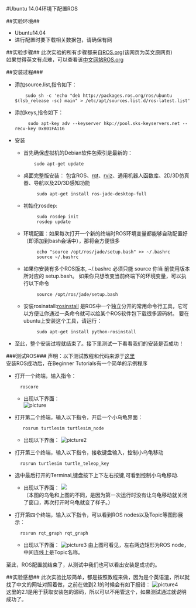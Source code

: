 #Ubuntu 14.04环境下配置ROS  

##实验环境##
- Ubuntu14.04
- 进行配置时要下载相关数据包，请确保有网
  
##实验步骤##
此次实验的所有步骤都来自[ROS.org](http://wiki.ros.org/jade/Installation/Ubuntu)(该网页为英文原网页)  
如果觉得英文有点难，可以查看该[中文网站ROS.org](http://wiki.ros.org/cn/jade/Installation/Ubuntu)  
  
##安装过程###
- 添加source.list,指令如下：  
       
          sudo sh -c 'echo "deb http://packages.ros.org/ros/ubuntu $(lsb_release -sc) main" > /etc/apt/sources.list.d/ros-latest.list'   
- 添加keys,指令如下：  
  
           sudo apt-key adv --keyserver hkp://pool.sks-keyservers.net --recv-key 0xB01FA116  
- 安装
  - 首先确保虚拟机的Debian软件包索引是最新的：  
  
            sudo apt-get update  
  - 桌面完整版安装： 包含ROS、[rqt](http://wiki.ros.org/rqt)、[rviz](http://wiki.ros.org/rviz)、通用机器人函数库、2D/3D仿真器、导航以及2D/3D感知功能  
     
             sudo apt-get install ros-jade-desktop-full  
  - 初始化rosdep:  
    
             sudo rosdep init
             rosdep update  
  - 环境配置：如果每次打开一个新的终端时ROS环境变量都能够自动配置好（即添加到bash会话中），那将会方便很多  
  
             echo "source /opt/ros/jade/setup.bash" >> ~/.bashrc
             source ~/.bashrc  
   - 如果你安装有多个ROS版本, ~/.bashrc 必须只能 source 你当  前使用版本所对应的 setup.bash。
   如果你只想改变当前终端下的环境变量，可以执行以下命令  
    
              source /opt/ros/jade/setup.bash  
   - 安装rosinatall:[rosinstall](http://wiki.ros.org/rosinstall) 是ROS中一个独立分开的常用命令行工具，它可以方便让你通过一条命令就可以给某个ROS软件包下载很多源码树。
   要在ubuntu上安装这个工具，请运行：  
  
              sudo apt-get install python-rosinstall  
- 至此，整个安装过程就结束了。接下里测试一下看看我们的安装是否成功！  
  
###测试ROS###
声明：以下测试教程和代码来源于[这里](http://www.th7.cn/system/lin/201504/103167.shtml)   
安装ROS成功后，在Beginner Tutorials有一个简单的示例程序  
  
- 打开一个终端，输入指令：  
                    
        roscore
  - 出现以下界面：  
  ![picture](https://github.com/guiguiw/ES2016_14353394/blob/master/1.png)
  
- 打开第二个终端，输入以下指令，开启一个小乌龟界面：  

         rosrun turtlesim turtlesim_node
  - 出现以下界面：
  ![picture2](https://github.com/guiguiw/ES2016_14353394/blob/master/2.png)
- 打开第三个终端，输入以下指令，接收键盘输入，控制小乌龟移动

        rosrun turtlesim turtle_teleop_key
- 选中最后打开的Terminal,键盘按下上下左右按键,可看到控制小乌龟移动.
   - 出现以下界面：
   ![](https://github.com/guiguiw/ES2016_14353394/blob/master/3.png)  
  （本图的乌龟和上图的不同，是因为第一次运行时没有让乌龟移动就关闭了窗口，再次打开时乌龟就变了样子。）
- 打开第四个终端，输入以下指令，可以看到ROS nodes以及Topic等图形展示：

        rosrun rqt_graph rqt_graph
   - 出现以下界面：
   ![picture3](http://7xrn7f.com1.z0.glb.clouddn.com/16-11-7/22968833.jpg)
   由上图可看见，左右两边矩形为ROS node，中间连线上是Topic名称。  

至此，ROS配置就结束了，从测试中我们也可以看出安装是成功的。

##实验感想##
此次实验比较简单，都是按照教程来做，因为是个英语渣，所以就找了中文的网址对照着做，之前在做到2.1的时候会有如下报错：
![picture4](https://github.com/guiguiw/ES2016_14353394/blob/master/4.png)  
这里的2.1是用于获取安装包的源码，所以可以不用管这个，如果测试通过就说明成功了。


